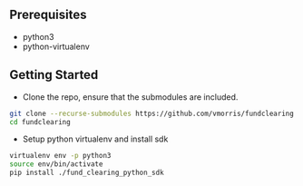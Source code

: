 ## Prerequisites

- python3
- python-virtualenv

## Getting Started

- Clone the repo, ensure that the submodules are included.

```bash
git clone --recurse-submodules https://github.com/vmorris/fundclearing.git
cd fundclearing
```

- Setup python virtualenv and install sdk

```bash
virtualenv env -p python3
source env/bin/activate
pip install ./fund_clearing_python_sdk
```
